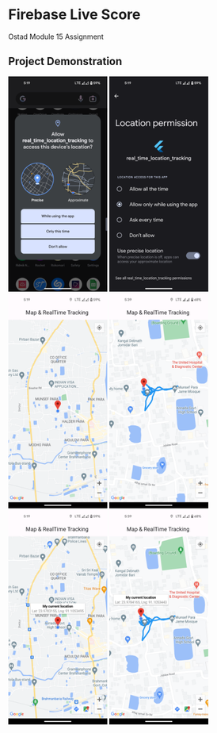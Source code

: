 # Firebase Live Score

Ostad Module 15 Assignment

## Project Demonstration
<img src = "screenshot/screen1.png" width ="200" /> <img src = "screenshot/screen2.png" width ="200" /> <img src = "screenshot/screen3.png" width ="200" />
<img src = "screenshot/screen4.png" width ="200" /> <img src = "screenshot/screen5.png" width ="200" /> <img src = "screenshot/screen6.png" width ="200" />